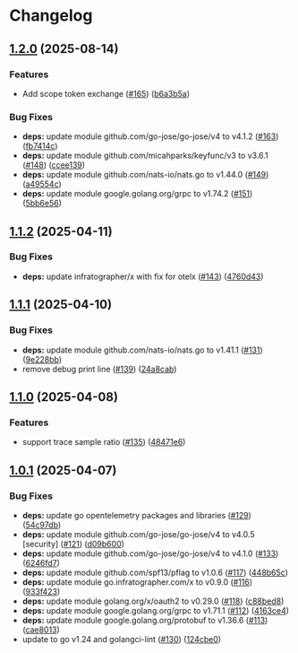 # Changelog

## [1.2.0](https://github.com/infratographer/iam-runtime-infratographer/compare/v1.1.2...v1.2.0) (2025-08-14)


### Features

* Add scope token exchange ([#165](https://github.com/infratographer/iam-runtime-infratographer/issues/165)) ([b6a3b5a](https://github.com/infratographer/iam-runtime-infratographer/commit/b6a3b5aa75a518753398c0212615e5ab0698c773))


### Bug Fixes

* **deps:** update module github.com/go-jose/go-jose/v4 to v4.1.2 ([#163](https://github.com/infratographer/iam-runtime-infratographer/issues/163)) ([fb7414c](https://github.com/infratographer/iam-runtime-infratographer/commit/fb7414c9039e0c630d5a159a5c5f707ddbd1433a))
* **deps:** update module github.com/micahparks/keyfunc/v3 to v3.6.1 ([#148](https://github.com/infratographer/iam-runtime-infratographer/issues/148)) ([ccee139](https://github.com/infratographer/iam-runtime-infratographer/commit/ccee139cee815bf8804c25332dd2c95212c934cd))
* **deps:** update module github.com/nats-io/nats.go to v1.44.0 ([#149](https://github.com/infratographer/iam-runtime-infratographer/issues/149)) ([a49554c](https://github.com/infratographer/iam-runtime-infratographer/commit/a49554cef945db102f526d661f934eedc096dccd))
* **deps:** update module google.golang.org/grpc to v1.74.2 ([#151](https://github.com/infratographer/iam-runtime-infratographer/issues/151)) ([5bb6e56](https://github.com/infratographer/iam-runtime-infratographer/commit/5bb6e56d337950bdcc15464fdc18466a94dd9257))

## [1.1.2](https://github.com/infratographer/iam-runtime-infratographer/compare/v1.1.1...v1.1.2) (2025-04-11)


### Bug Fixes

* **deps:** update infratographer/x with fix for otelx ([#143](https://github.com/infratographer/iam-runtime-infratographer/issues/143)) ([4760d43](https://github.com/infratographer/iam-runtime-infratographer/commit/4760d43890db610eba91a4b17f16b4944756a43e))

## [1.1.1](https://github.com/infratographer/iam-runtime-infratographer/compare/v1.1.0...v1.1.1) (2025-04-10)


### Bug Fixes

* **deps:** update module github.com/nats-io/nats.go to v1.41.1 ([#131](https://github.com/infratographer/iam-runtime-infratographer/issues/131)) ([9e228bb](https://github.com/infratographer/iam-runtime-infratographer/commit/9e228bb533a3d6b8f270329d0b5912a59594b1f9))
* remove debug print line ([#139](https://github.com/infratographer/iam-runtime-infratographer/issues/139)) ([24a8cab](https://github.com/infratographer/iam-runtime-infratographer/commit/24a8cab0b0e319ff0fb7b57ea010b2465a1acf5d))

## [1.1.0](https://github.com/infratographer/iam-runtime-infratographer/compare/v1.0.1...v1.1.0) (2025-04-08)


### Features

* support trace sample ratio ([#135](https://github.com/infratographer/iam-runtime-infratographer/issues/135)) ([48471e6](https://github.com/infratographer/iam-runtime-infratographer/commit/48471e6d6448172b09d1a5a9d4af2f99cd6afc6e))

## [1.0.1](https://github.com/infratographer/iam-runtime-infratographer/compare/v1.0.0...v1.0.1) (2025-04-07)


### Bug Fixes

* **deps:** update go opentelemetry packages and libraries ([#129](https://github.com/infratographer/iam-runtime-infratographer/issues/129)) ([54c97db](https://github.com/infratographer/iam-runtime-infratographer/commit/54c97db3a04b883e40bfbd0a5c6e0d793fdef2cf))
* **deps:** update module github.com/go-jose/go-jose/v4 to v4.0.5 [security] ([#121](https://github.com/infratographer/iam-runtime-infratographer/issues/121)) ([d09b600](https://github.com/infratographer/iam-runtime-infratographer/commit/d09b600f6c49fabc71b097d5a0b922f8b0074f76))
* **deps:** update module github.com/go-jose/go-jose/v4 to v4.1.0 ([#133](https://github.com/infratographer/iam-runtime-infratographer/issues/133)) ([6246fd7](https://github.com/infratographer/iam-runtime-infratographer/commit/6246fd7279768867c2e66e4ebbb5c5f4e239d607))
* **deps:** update module github.com/spf13/pflag to v1.0.6 ([#117](https://github.com/infratographer/iam-runtime-infratographer/issues/117)) ([448b65c](https://github.com/infratographer/iam-runtime-infratographer/commit/448b65cd365ee7b722d733d13cb26bba93aeff78))
* **deps:** update module go.infratographer.com/x to v0.9.0 ([#116](https://github.com/infratographer/iam-runtime-infratographer/issues/116)) ([933f423](https://github.com/infratographer/iam-runtime-infratographer/commit/933f42319cd422d8b6f0f396bbb9ab2a85c8e319))
* **deps:** update module golang.org/x/oauth2 to v0.29.0 ([#118](https://github.com/infratographer/iam-runtime-infratographer/issues/118)) ([c88bed8](https://github.com/infratographer/iam-runtime-infratographer/commit/c88bed8617d18a0a72adb504cfe4e257830ce037))
* **deps:** update module google.golang.org/grpc to v1.71.1 ([#112](https://github.com/infratographer/iam-runtime-infratographer/issues/112)) ([4163ce4](https://github.com/infratographer/iam-runtime-infratographer/commit/4163ce45e8b497abdd17c0cc75617b8da7bd1d84))
* **deps:** update module google.golang.org/protobuf to v1.36.6 ([#113](https://github.com/infratographer/iam-runtime-infratographer/issues/113)) ([cae8013](https://github.com/infratographer/iam-runtime-infratographer/commit/cae80135e680d3759d8ce1f9faf09cd3e3b3ea97))
* update to go v1.24 and golangci-lint ([#130](https://github.com/infratographer/iam-runtime-infratographer/issues/130)) ([124cbe0](https://github.com/infratographer/iam-runtime-infratographer/commit/124cbe086fbc463b703e4439cfd2247ee7a6793b))
